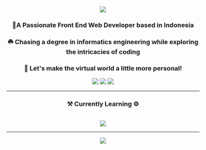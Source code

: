  <div align="center">
 <img src="https://readme-typing-svg.herokuapp.com/?font=Poppins&size=35&center=true&vCenter=true&width=500&height=70&duration=5500&lines=Hi+There!+👋;+I'm+Rakha+Djauhari;+Tech+Enthusiast+🧑🏻‍💻;"/>
</div>

<h3 align="center">🔖A Passionate Front End Web Developer based in Indonesia</h3>

<div align="center">
<h3>☘️ Chasing a degree in informatics engineering while exploring the intricacies of coding</h3>
</div>

<div align="center">
<h3>🚀 Let's make the virtual world a little more personal!</h3>
 
<a href="mailto:rakha2728@gmail.com"><img src="https://img.shields.io/badge/Gmail-333333?style=for-the-badge&logo=gmail&logoColor=red"/></a>
<a href="https://www.linkedin.com/in/muhammad-rakha-djauhari/"><img src="https://img.shields.io/badge/LinkedIn-0A66C2?style=for-the-badge&logo=linkedin&logoColor=white"/></a>
<a href="https://www.instagram.com/avergons"/><img src="https://img.shields.io/badge/Instagram-E4405F?style=for-the-badge&logo=instagram&logoColor=white"/></a>
</div>

 <hr/>

<h3 align="center"><b>⚒️ Currently Learning ⚙️</b></h3>
<br/>
<div align="center">
 <img src="https://skillicons.dev/icons?i=html,css,bootstrap,javascript,python,react,nodejs,vuejs,express,mysql,mongodb" />
</div>

<hr/>

<div align="center">
 <a href="https://github.com/piyushsuthar/github-readme-quotes">
 <img src="https://quotes-github-readme.vercel.app/api?type=horizontal&theme=catppuccino_frappe&border=true&quote=Be%20patient,%20Everything%20has%20its%20process%20&author=Me">
  </a>
</div>

